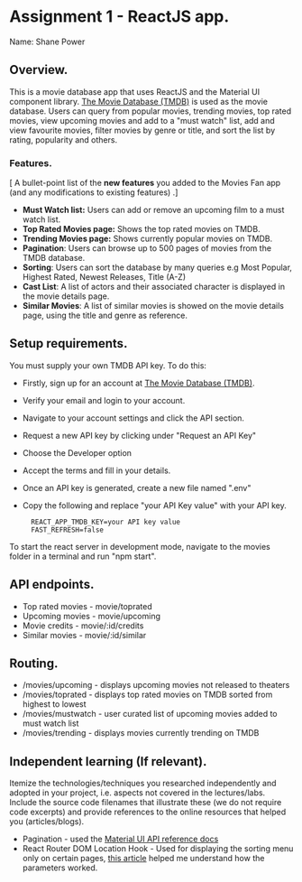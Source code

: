 # Assignment 1 - ReactJS app.

Name: Shane Power

## Overview.
 
This is a movie database app that uses ReactJS and the Material UI component library. [The Movie Database (TMDB)](https://www.themoviedb.org/) is used as the movie database. Users can query from popular movies, trending movies, top rated movies, view upcoming movies and add to a "must watch" list, add and view favourite movies, filter movies by genre or title, and sort the list by rating, popularity and others.
### Features.
[ A bullet-point list of the __new features__ you added to the Movies Fan app (and any modifications to existing features) .]
 
+ __Must Watch list:__ Users can add or remove an upcoming film to a must watch list.
+  __Top Rated Movies page:__ Shows the top rated movies on TMDB. 
+ __Trending Movies page:__ Shows currently popular movies on TMDB.
+ __Pagination__: Users can browse up to 500 pages of movies from the TMDB database.
+ __Sorting__: Users can sort the database by many queries e.g Most Popular, Highest Rated, Newest Releases, Title (A-Z)
+ __Cast List__: A list of actors and their associated character is displayed in the movie details page.
+ __Similar Movies__: A list of similar movies is showed on the movie details page, using the title and genre as reference.


## Setup requirements.

You must supply your own TMDB API key. To do this:

+ Firstly, sign up for an account at [The Movie Database (TMDB)](https://www.themoviedb.org/).
+ Verify your email and login to your account.
+ Navigate to your account settings and click the API section.
+ Request a new API key by clicking under "Request an API Key"
+ Choose the Developer option
+ Accept the terms and fill in your details.
+ Once an API key is generated, create a new file named ".env"
+ Copy the following and replace "your API Key value" with your API key.

        REACT_APP_TMDB_KEY=your API key value
        FAST_REFRESH=false

To start the react server in development mode, navigate to the movies folder in a terminal and run "npm start".


## API endpoints.


+ Top rated movies - movie/toprated
+ Upcoming movies - movie/upcoming
+ Movie credits - movie/:id/credits
+ Similar movies - movie/:id/similar

## Routing.

+ /movies/upcoming - displays upcoming movies not released to theaters
+ /movies/toprated - displays top rated movies on TMDB sorted from highest to lowest
+ /movies/mustwatch - user curated list of upcoming movies added to must watch list
+ /movies/trending - displays movies currently trending on TMDB


## Independent learning (If relevant).

Itemize the technologies/techniques you researched independently and adopted in your project, 
i.e. aspects not covered in the lectures/labs. Include the source code filenames that illustrate these 
(we do not require code excerpts) and provide references to the online resources that helped you (articles/blogs).

+ Pagination - used the [Material UI API reference docs](https://mui.com/material-ui/react-pagination/)
+ React Router DOM Location Hook - Used for displaying the sorting menu only on certain pages, [this article](https://medium.com/@umesh.rana0269/how-to-use-location-hook-in-react-router-dom-v6-010cf5facae9) helped me understand how the parameters worked.


